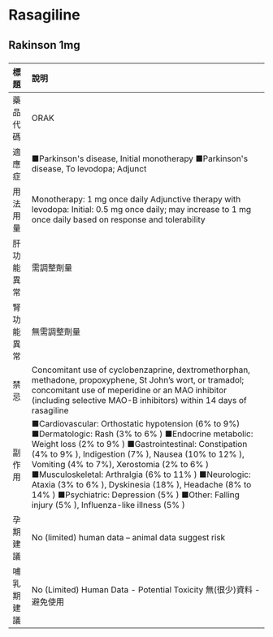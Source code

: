 # Rasagiline

## Rakinson 1mg

##### 

| 標題       | 說明                                                                                                                                                                                                                                                                                                                                                                                                                                                                              |
|:-----------|:----------------------------------------------------------------------------------------------------------------------------------------------------------------------------------------------------------------------------------------------------------------------------------------------------------------------------------------------------------------------------------------------------------------------------------------------------------------------------------|
| 藥品代碼   | ORAK                                                                                                                                                                                                                                                                                                                                                                                                                                                                              |
| 適應症     | ■Parkinson's disease, Initial monotherapy ■Parkinson's disease, To levodopa; Adjunct                                                                                                                                                                                                                                                                                                                                                                                              |
| 用法用量   | Monotherapy: 1 mg once daily Adjunctive therapy with levodopa: Initial: 0.5 mg once daily; may increase to 1 mg once daily based on response and tolerability                                                                                                                                                                                                                                                                                                                     |
| 肝功能異常 | 需調整劑量                                                                                                                                                                                                                                                                                                                                                                                                                                                                        |
| 腎功能異常 | 無需調整劑量                                                                                                                                                                                                                                                                                                                                                                                                                                                                      |
| 禁忌       | Concomitant use of cyclobenzaprine, dextromethorphan, methadone, propoxyphene, St John’s wort, or tramadol; concomitant use of meperidine or an MAO inhibitor (including selective MAO-B inhibitors) within 14 days of rasagiline                                                                                                                                                                                                                                                 |
| 副作用     | ■Cardiovascular: Orthostatic hypotension (6% to 9%) ■Dermatologic: Rash (3% to 6% ) ■Endocrine metabolic: Weight loss (2% to 9% ) ■Gastrointestinal: Constipation (4% to 9% ), Indigestion (7% ), Nausea (10% to 12% ), Vomiting (4% to 7%), Xerostomia (2% to 6% ) ■Musculoskeletal: Arthralgia (6% to 11% ) ■Neurologic: Ataxia (3% to 6% ), Dyskinesia (18% ), Headache (8% to 14% ) ■Psychiatric: Depression (5% ) ■Other: Falling injury (5% ), Influenza-like illness (5% ) |
| 孕期建議   | No (limited) human data – animal data suggest risk                                                                                                                                                                                                                                                                                                                                                                                                                                |
| 哺乳期建議 | No (Limited) Human Data - Potential Toxicity 無(很少)資料 - 避免使用                                                                                                                                                                                                                                                                                                                                                                                                              |

